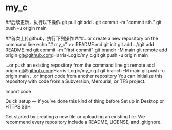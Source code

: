 # my_c

##后续更新，执行以下操作
git pull
git add .
git commit -m "commit sth."
git push -u origin main

##首次上传github，执行下列操作
###…or create a new repository on the command line
 echo "# my_c" >> README.md
git init
git add .
//git add README.md
git commit -m "first commit"
git branch -M main
git remote add origin git@github.com:Harris-Logic/my_c.git
git push -u origin main


…or push an existing repository from the command line
 git remote add origin git@github.com:Harris-Logic/my_c.git
git branch -M main
git push -u origin main
…or import code from another repository
You can initialize this repository with code from a Subversion, Mercurial, or TFS project.

Import code



Quick setup — if you’ve done this kind of thing before
 Set up in Desktop    or    
HTTPS
SSH
    
Get started by creating a new file or uploading an existing file. We recommend every repository include a README, LICENSE, and .gitignore.
